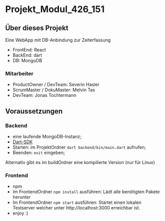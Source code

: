 # Projekt_Modul_426_151

## Über dieses Projekt

Eine WebApp mit DB-Anbindung zur Zeiterfassung

* FrontEnd: React
* BackEnd: dart
* DB: MongoDB

### Mitarbeiter

* ProductOwner / DevTeam: Severin Hasler
* ScrumMaster / DokuMaster: Melvin Tas
* DevTeam: Jonas Tochtermann

## Voraussetzungen

### Backend

* eine laufende MongoDB-Instanz;
* [Dart-SDK](https://dart.dev/get-dart)
* Starten: im ProjektOrdner `dart backend/bin/main.dart` aufrufen;
* Beenden: `exit` eingeben;

Alternativ gibt es im buildOrdner eine kompilierte Version (nur für Linux)

### Frontend

* npm
* Im FrontendOrdner `npm install` ausführen: Lädt alle benötigten Pakete herunter
* Im FrontendOrdner `npm start` ausführen: Startet einen lokalen Testserver welcher unter
http://localhost:3000 erreichbar ist.
* enjoy :)
